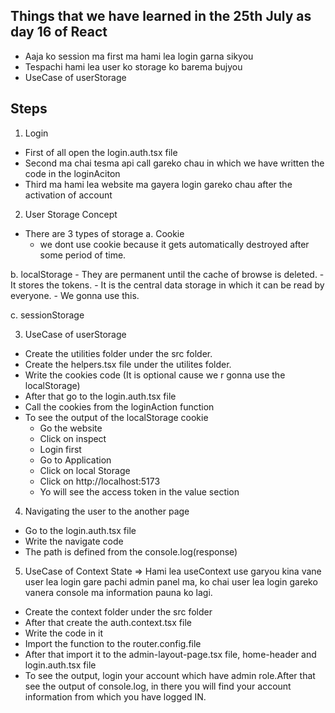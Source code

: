 ## Things that we have learned in the 25th July as day 16 of React
- Aaja ko session ma first ma hami lea login garna sikyou
- Tespachi hami lea user ko storage ko barema bujyou
- UseCase of userStorage

## Steps
1. Login 
- First of all open the login.auth.tsx file
- Second ma chai tesma api call gareko chau in which we have written the code in the loginAciton
- Third ma hami lea website ma gayera login gareko chau after the activation of account

2. User Storage Concept
- There are 3 types of storage
a. Cookie
    - we dont use cookie because it gets automatically destroyed after some period of time.

b. localStorage
    - They are permanent until the cache of browse is deleted.
    - It stores the tokens.
    - It is the central data storage in which it can be read by everyone.
    - We gonna use this.

c. sessionStorage 

3. UseCase of userStorage
- Create the utilities folder under the src folder.
- Create the helpers.tsx file under the utilites folder.
- Write the cookies code (It is optional cause we r gonna use the localStorage)
- After that go to the login.auth.tsx file
- Call the cookies from the loginAction function 
- To see the output of the localStorage cookie 
    - Go the website
    - Click on inspect
    - Login first
    - Go to Application
    - Click on local Storage
    - Click on http://localhost:5173
    - Yo will see the access token in the value section


4. Navigating the user to the another page
- Go to the login.auth.tsx file
- Write the navigate code
- The path is defined from the console.log(response)

5. UseCase of Context State
=> Hami lea useContext use garyou kina vane user lea login gare pachi admin panel ma, ko chai user lea login gareko vanera console ma information pauna ko lagi.

- Create the context folder under the src folder
- After that create the auth.context.tsx file
- Write the code in it
- Import the function to the router.config.file
- After that import it to the admin-layout-page.tsx file, home-header and login.auth.tsx file
- To see the output, login your account which have admin role.After that see the output of console.log, in there you will find your account information from which you have logged IN.

